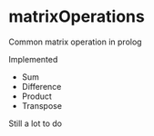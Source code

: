 # matrixOperations
Common matrix operation in prolog

Implemented 

* Sum
* Difference 
* Product
* Transpose

Still a lot to do
